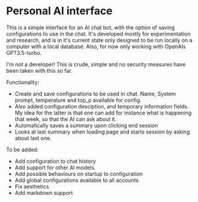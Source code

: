 # Personal AI interface

This is a simple interface for an AI chat bot, with the option of saving configurations to use in the chat. It's developed mostly for experimentation and research, and is in it's current state only designed to be run locally on a computer with a local database. Also, for now only working with OpenAIs GPT3.5-turbo. 

I'm not a developer! This is crude, simple and no security measures have been taken with this so far. 

Functionality: 
- Create and save configurations to be used in chat. Name, System prompt, temperature and top_p available for config.
- Also added configuration desciption, and temporary information fields. My idea for the latter is that one can add for instance what is happening that week, so that the AI can ask about it.
- Automatically saves a summary upon clicking end session
- Looks at last summary when loading page and starts session by asking about last one.

To be added: 
- Add configuration to chat history
- Add support for other AI models.
- Add possible behaviours on startup to configuration
- Add global configurations available to all accounts
- Fix aesthetics
- Add markdown support
